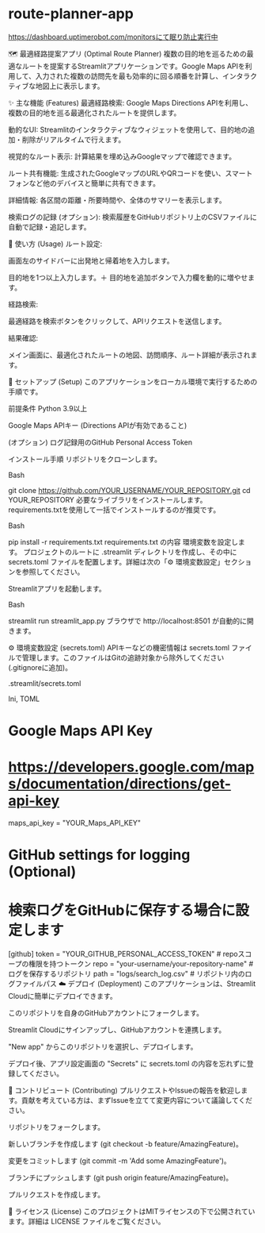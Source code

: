 # route-planner-app

https://dashboard.uptimerobot.com/monitorsにて眠り防止実行中

🗺️ 最適経路提案アプリ (Optimal Route Planner)
複数の目的地を巡るための最適なルートを提案するStreamlitアプリケーションです。Google Maps APIを利用して、入力された複数の訪問先を最も効率的に回る順番を計算し、インタラクティブな地図上に表示します。

✨ 主な機能 (Features)
最適経路検索: Google Maps Directions APIを利用し、複数の目的地を巡る最適化されたルートを提供します。

動的なUI: Streamlitのインタラクティブなウィジェットを使用して、目的地の追加・削除がリアルタイムで行えます。

視覚的なルート表示: 計算結果を埋め込みGoogleマップで確認できます。

ルート共有機能: 生成されたGoogleマップのURLやQRコードを使い、スマートフォンなど他のデバイスと簡単に共有できます。

詳細情報: 各区間の距離・所要時間や、全体のサマリーを表示します。

検索ログの記録 (オプション): 検索履歴をGitHubリポジトリ上のCSVファイルに自動で記録・追記します。

🚀 使い方 (Usage)
ルート設定:

画面左のサイドバーに出発地と帰着地を入力します。

目的地を1つ以上入力します。＋ 目的地を追加ボタンで入力欄を動的に増やせます。

経路検索:

最適経路を検索ボタンをクリックして、APIリクエストを送信します。

結果確認:

メイン画面に、最適化されたルートの地図、訪問順序、ルート詳細が表示されます。

🔧 セットアップ (Setup)
このアプリケーションをローカル環境で実行するための手順です。

前提条件
Python 3.9以上

Google Maps APIキー (Directions APIが有効であること)

(オプション) ログ記録用のGitHub Personal Access Token

インストール手順
リポジトリをクローンします。

Bash

git clone https://github.com/YOUR_USERNAME/YOUR_REPOSITORY.git
cd YOUR_REPOSITORY
必要なライブラリをインストールします。
requirements.txtを使用して一括でインストールするのが推奨です。

Bash

pip install -r requirements.txt
requirements.txt の内容
環境変数を設定します。
プロジェクトのルートに .streamlit ディレクトリを作成し、その中に secrets.toml ファイルを配置します。詳細は次の「⚙️ 環境変数設定」セクションを参照してください。

Streamlitアプリを起動します。

Bash

streamlit run streamlit_app.py
ブラウザで http://localhost:8501 が自動的に開きます。

⚙️ 環境変数設定 (secrets.toml)
APIキーなどの機密情報は secrets.toml ファイルで管理します。このファイルはGitの追跡対象から除外してください (.gitignoreに追加)。

.streamlit/secrets.toml

Ini, TOML

# Google Maps API Key
# https://developers.google.com/maps/documentation/directions/get-api-key
maps_api_key = "YOUR_Maps_API_KEY"

# GitHub settings for logging (Optional)
# 検索ログをGitHubに保存する場合に設定します
[github]
token = "YOUR_GITHUB_PERSONAL_ACCESS_TOKEN" # repoスコープの権限を持つトークン
repo = "your-username/your-repository-name"  # ログを保存するリポジトリ
path = "logs/search_log.csv"                 # リポジトリ内のログファイルパス
☁️ デプロイ (Deployment)
このアプリケーションは、Streamlit Cloudに簡単にデプロイできます。

このリポジトリを自身のGitHubアカウントにフォークします。

Streamlit Cloudにサインアップし、GitHubアカウントを連携します。

"New app" からこのリポジトリを選択し、デプロイします。

デプロイ後、アプリ設定画面の "Secrets" に secrets.toml の内容を忘れずに登録してください。

🤝 コントリビュート (Contributing)
プルリクエストやIssueの報告を歓迎します。貢献を考えている方は、まずIssueを立てて変更内容について議論してください。

リポジトリをフォークします。

新しいブランチを作成します (git checkout -b feature/AmazingFeature)。

変更をコミットします (git commit -m 'Add some AmazingFeature')。

ブランチにプッシュします (git push origin feature/AmazingFeature)。

プルリクエストを作成します。

📜 ライセンス (License)
このプロジェクトはMITライセンスの下で公開されています。詳細は LICENSE ファイルをご覧ください。
